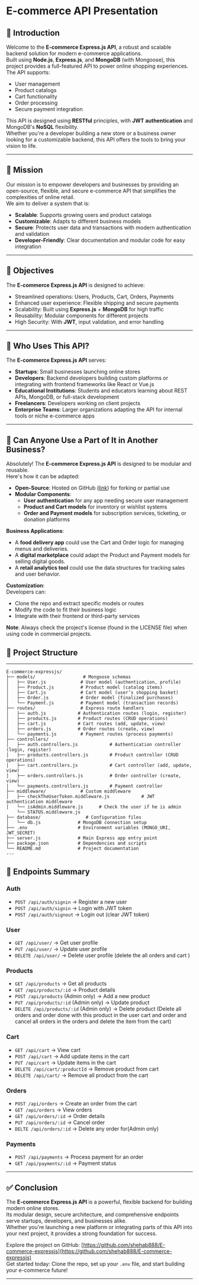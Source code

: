 # E-commerce API Presentation

## 🎯 Introduction  
Welcome to the **E-commerce Express.js API**, a robust and scalable backend solution for modern e-commerce applications.  
Built using **Node.js**, **Express.js**, and **MongoDB** (with Mongoose), this project provides a full-featured API to power online shopping experiences.  
The API supports:  
- User management  
- Product catalogs  
- Cart functionality  
- Order processing  
- Secure payment integration  

This API is designed using **RESTful** principles, with **JWT authentication** and MongoDB's **NoSQL** flexibility.  
Whether you're a developer building a new store or a business owner looking for a customizable backend, this API offers the tools to bring your vision to life.

---

## 🎯 Mission  
Our mission is to empower developers and businesses by providing an open-source, flexible, and secure e-commerce API that simplifies the complexities of online retail.  
We aim to deliver a system that is:  
- **Scalable**: Supports growing users and product catalogs  
- **Customizable**: Adapts to different business models  
- **Secure**: Protects user data and transactions with modern authentication and validation  
- **Developer-Friendly**: Clear documentation and modular code for easy integration

---

## 🎯 Objectives  
The **E-commerce Express.js API** is designed to achieve:  
- Streamlined operations: Users, Products, Cart, Orders, Payments  
- Enhanced user experience: Flexible shipping and secure payments  
- Scalability: Built using **Express.js** + **MongoDB** for high traffic  
- Reusability: Modular components for different projects  
- High Security: With **JWT**, input validation, and error handling

---

## 🎯 Who Uses This API?  
The **E-commerce Express.js API** serves:  
- **Startups**: Small businesses launching online stores  
- **Developers**: Backend developers building custom platforms or integrating with frontend frameworks like React or Vue.js  
- **Educational Institutions**: Students and educators learning about REST APIs, MongoDB, or full-stack development  
- **Freelancers**: Developers working on client projects  
- **Enterprise Teams**: Larger organizations adapting the API for internal tools or niche e-commerce apps

---

## 🎯 Can Anyone Use a Part of It in Another Business?  
Absolutely! The **E-commerce Express.js API** is designed to be modular and reusable.  
Here's how it can be adapted:  
- **Open-Source**: Hosted on GitHub ([link](https://github.com/shehab888/E-commerce-expressjs)) for forking or partial use  
- **Modular Components**:  
  - **User authentication** for any app needing secure user management  
  - **Product and Cart models** for inventory or wishlist systems  
  - **Order and Payment models** for subscription services, ticketing, or donation platforms  

**Business Applications**:  
- A **food delivery app** could use the Cart and Order logic for managing menus and deliveries.  
- A **digital marketplace** could adapt the Product and Payment models for selling digital goods.  
- A **retail analytics tool** could use the data structures for tracking sales and user behavior.

**Customization**:  
Developers can:  
- Clone the repo and extract specific models or routes  
- Modify the code to fit their business logic  
- Integrate with their frontend or third-party services

**Note**: Always check the project's license (found in the LICENSE file) when using code in commercial projects.



## 🧱 Project Structure  
---
```
E-commerce-expressjs/
├── models/                  # Mongoose schemas
│   ├── User.js             # User model (authentication, profile)
│   ├── Product.js          # Product model (catalog items)
│   ├── Cart.js             # Cart model (user’s shopping basket)
│   ├── Order.js            # Order model (finalized purchases)
│   └── Payment.js          # Payment model (transaction records)
├── routes/                 # Express route handlers
│   ├── auth.js            # Authentication routes (login, register)
│   ├── products.js        # Product routes (CRUD operations)
│   ├── cart.js            # Cart routes (add, update, view)
│   ├── orders.js          # Order routes (create, view)
│   └── payments.js         # Payment routes (process payments)
├── controllers/
│   ├── auth.controllers.js            # Authentication controller (login, register)
│   ├── products.controllers.js        # Product controller (CRUD operations)
│   ├── cart.controllers.js            # Cart controller (add, update, view)
│   ├── orders.controllers.js          # Order controller (create, view)
│   └── payments.controllers.js        # Payment controller
├── middleware/             # Custom middleware
│   ├── checkTheUserToken.middleware.js            # JWT authentication middleware
│   └── isAdmin.middleware.js      # Check the user if he is admin
    └── STATUS.middleware.js 
├── database/                 # Configuration files
│   └── db.js              # MongoDB connection setup
├── .env                   # Environment variables (MONGO_URI, JWT_SECRET)
├── server.js              # Main Express app entry point
├── package.json           # Dependencies and scripts
└── README.md              # Project documentation
---
```

## 🔌 Endpoints Summary

### Auth  
- `POST /api/auth/signin` → Register a new user  
- `POST /api/auth/signin` → Login with JWT token
- `POST /api/auth/signout` → Login out (clear JWT token)

### User  
- `GET /api/user/` → Get user profile 
- `PUT /api/user/` → Update user profile
- `DELETE /api/user/` → Delete user profile (delete the all orders and cart )


### Products  
- `GET /api/products` → Get all products  
- `GET /api/products/:id` → Product details  
- `POST /api/products` (Admin only) → Add a new product  
- `PUT /api/products/:id` (Admin only) → Update product  
- `DELETE /api/products/:id` (Admin only) → Delete product (Delete all orders and order done with this product in the user cart and order and cancel all orders in the orders and delete the item from the cart)

### Cart  
- `GET /api/cart` → View cart  
- `POST /api/cart` → Add update items in the cart  
- `PUT /api/cart` →  Update items in the cart  
- `DELETE /api/cart/:productId` → Remove product from cart
- `DELETE /api/cart/` → Remove all product from the cart

### Orders  
- `POST /api/orders` → Create an order from the cart  
- `GET /api/orders` → View orders  
- `GET /api/orders/:id` → Order details
- `PUT /api/orders/:id` → Cancel order
- `DELTE /api/orders/:id` → Delete any order for(Admin only)

### Payments  
- `POST /api/payments` → Process payment for an order  
- `GET /api/payments/:id` → Payment status

---

## ✅ Conclusion  
The **E-commerce Express.js API** is a powerful, flexible backend for building modern online stores.  
Its modular design, secure architecture, and comprehensive endpoints serve startups, developers, and businesses alike.  
Whether you're launching a new platform or integrating parts of this API into your next project, it provides a strong foundation for success.  

Explore the project on GitHub: [https://github.com/shehab888/E-commerce-expressjs](https://github.com/shehab888/E-commerce-expressjs)  
Get started today: Clone the repo, set up your `.env` file, and start building your e-commerce future!

---
